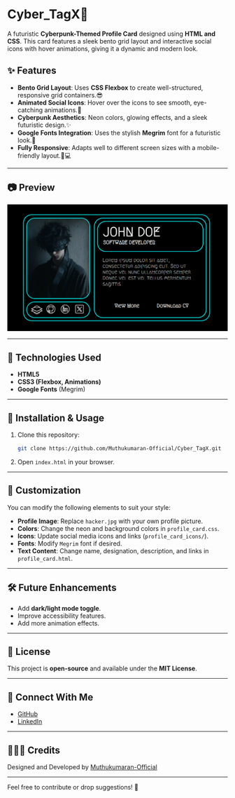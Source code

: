 # Cyber_TagX🚀

A futuristic **Cyberpunk-Themed Profile Card** designed using **HTML and CSS**. This card features a sleek bento grid layout and interactive social icons with hover animations, giving it a dynamic and modern look.

## ✨ Features

- **Bento Grid Layout**: Uses **CSS Flexbox** to create well-structured, responsive grid containers.😎
- **Animated Social Icons**: Hover over the icons to see smooth, eye-catching animations.👀
- **Cyberpunk Aesthetics**: Neon colors, glowing effects, and a sleek futuristic design.✨
- **Google Fonts Integration**: Uses the stylish **Megrim** font for a futuristic look.🚀
- **Fully Responsive**: Adapts well to different screen sizes with a mobile-friendly layout.📱💻

---

## 📷 Preview

![Profile Card Preview](preview.png)

---

## 🔧 Technologies Used

- **HTML5**
- **CSS3 (Flexbox, Animations)**
- **Google Fonts** (Megrim)

---

## 📂 Installation & Usage

1. Clone this repository:
   ```bash
   git clone https://github.com/Muthukumaran-Official/Cyber_TagX.git
   ```
2. Open `index.html` in your browser.

---

## 🎨 Customization

You can modify the following elements to suit your style:
- **Profile Image**: Replace `hacker.jpg` with your own profile picture.
- **Colors**: Change the neon and background colors in `profile_card.css`.
- **Icons**: Update social media icons and links (`profile_card_icons/`).
- **Fonts**: Modify `Megrim` font if desired.
- **Text Content**: Change name, designation, description, and links in `profile_card.html`.

---

## 🛠 Future Enhancements

- Add **dark/light mode toggle**.
- Improve accessibility features.
- Add more animation effects.

---

## 📜 License

This project is **open-source** and available under the **MIT License**.

---

## 🤝 Connect With Me

- [GitHub](https://github.com/Muthukumaran-Official)
- [LinkedIn](https://www.linkedin.com/in/muthukumaran-poovelan/)

---

## 🧑🏻‍💻 Credits

Designed and Developed by [Muthukumaran-Official](https://github.com/Muthukumaran-Official)

---
Feel free to contribute or drop suggestions! 🚀
